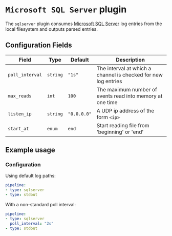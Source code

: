# `Microsoft SQL Server` plugin

The `sqlserver` plugin consumes [Microsoft SQL Server](https://en.wikipedia.org/wiki/Microsoft_SQL_Server) log entries from the local filesystem and outputs parsed entries.

## Configuration Fields

| Field | Type | Default | Description |
| --- | --- |--- | --- |
| `poll_interval` | `string` | `"1s"` | The interval at which a channel is checked for new log entries |
| `max_reads` | `int` | `100` | The maximum number of events read into memory at one time | 
| `listen_ip` | `string` | `"0.0.0.0"` | A UDP ip address of the form `<ip>` | 
| `start_at` | `enum` | `end` | Start reading file from 'beginning' or 'end' | 


## Example usage

### Configuration

Using default log paths:

```yaml
pipeline:
- type: sqlserver
- type: stdout

```

With a non-standard poll interval:

```yaml
pipeline:
- type: sqlserver
  poll_interval: "2s"
- type: stdout

```
